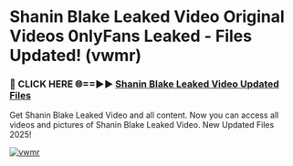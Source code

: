 # Shanin Blake Leaked Video Original Videos 0nlyFans Leaked - Files Updated! (vwmr)

<h3>🔴 CLICK HERE 🌐==►► <a href="https://hetstrat.blog/NMqPAm" rel="nofollow">Shanin Blake Leaked Video Updated Files</a></h3>

Get Shanin Blake Leaked Video and all content. Now you can access all videos and pictures of Shanin Blake Leaked Video. New Updated Files 2025!

[![vwmr](https://i.imgur.com/K7sEzmb.gif)](https://hetstrat.blog/NMqPAm)
